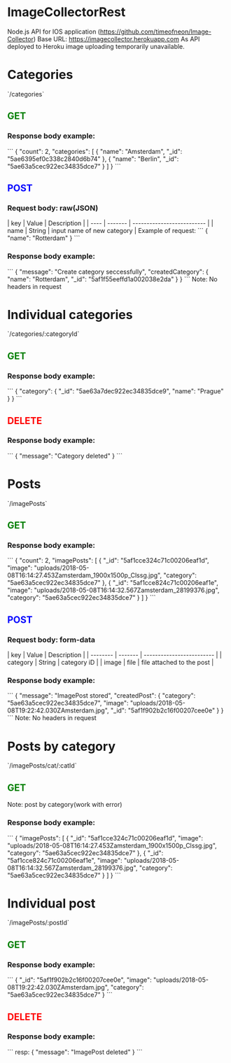 # ImageCollectorRest
Node.js API for IOS application (https://github.com/timeofneon/Image-Collector)
Base URL: https://imagecollector.herokuapp.com
As API deployed to Heroku image uploading temporarily unavailable.
#
<h1>Categories</h1> `/categories`
<h2 style='color:green'>GET</h2>
<h3>Response body example:</h3>
```
{
    "count": 2,
    "categories": [
        {
            "name": "Amsterdam",
            "_id": "5ae6395ef0c338c2840d6b74"
        },
        {
            "name": "Berlin",
            "_id": "5ae63a5cec922ec34835dce7"
        }
    ]
}
```
<h2 style='color:blue'>POST</h2>
<h3>Request body: raw(JSON)</h3>
| key  |  Value  |        Description         |
| ---- | ------- | -------------------------- |
| name | String  | input name of new category |
Example of request:
```
{
"name": "Rotterdam"
}
```
<h3>Response body example:</h3>
```
{
    "message": "Create category seccessfully",
    "createdCategory": {
        "name": "Rotterdam",
        "_id": "5af1f55eeffd1a002038e2da"
    }
}
```
Note: No headers in request
<h1>Individual categories</h1> `/categories/:categoryId`
<h2 style='color:green'>GET</h2>
<h3>Response body example:</h3>
```
{
    "category": {
        "_id": "5ae63a7dec922ec34835dce9",
        "name": "Prague"
    }
}
```
<h2 style='color:red'>DELETE</h2>
<h3>Response body example:</h3>
```
{
    "message": "Category deleted"
}
```
<h1>Posts</h1> `/imagePosts`
<h2 style='color:green'>GET</h2>
<h3>Response body example:</h3>
```
{
    "count": 2,
    "imagePosts": [
        {
            "_id": "5af1cce324c71c00206eaf1d",
            "image": "uploads/2018-05-08T16:14:27.453Zamsterdam_1900x1500p_Clssg.jpg",
            "category": "5ae63a5cec922ec34835dce7"
        },
        {
            "_id": "5af1cce824c71c00206eaf1e",
            "image": "uploads/2018-05-08T16:14:32.567Zamsterdam_28199376.jpg",
            "category": "5ae63a5cec922ec34835dce7"
        }
    ]
}
```
<h2 style='color:blue'>POST</h2>
<h3>Request body: form-data </h3>
|    key   |  Value  |        Description        |
| -------- | ------- | ------------------------- |
| category | String  |        category iD        |
|  image   |  file   | file attached to the post |
<h3>Response body example:</h3>
```
{
    "message": "ImagePost stored",
    "createdPost": {
        "category": "5ae63a5cec922ec34835dce7",
        "image": "uploads/2018-05-08T19:22:42.030ZAmsterdam.jpg",
        "_id": "5af1f902b2c16f00207cee0e"
    }
}
```
Note: No headers in request
<h1>Posts by category</h1> `/imagePosts/cat/:catId`
<h2 style='color:green'>GET</h2>
Note: post by category(work with error)
<h3>Response body example:</h3>
```
{
    "imagePosts": [
        {
            "_id": "5af1cce324c71c00206eaf1d",
            "image": "uploads/2018-05-08T16:14:27.453Zamsterdam_1900x1500p_Clssg.jpg",
            "category": "5ae63a5cec922ec34835dce7"
        },
        {
            "_id": "5af1cce824c71c00206eaf1e",
            "image": "uploads/2018-05-08T16:14:32.567Zamsterdam_28199376.jpg",
            "category": "5ae63a5cec922ec34835dce7"
        }
    ]
}
```
<h1>Individual post</h1> `/imagePosts/:postId`
<h2 style='color:green'>GET</h2>
<h3>Response body example:</h3>
```
{
    "_id": "5af1f902b2c16f00207cee0e",
    "image": "uploads/2018-05-08T19:22:42.030ZAmsterdam.jpg",
    "category": "5ae63a5cec922ec34835dce7"
}
```
<h2 style='color:red'>DELETE</h2>
<h3>Response body example:</h3>
```
resp:
{
    "message": "ImagePost  deleted"
}
```
